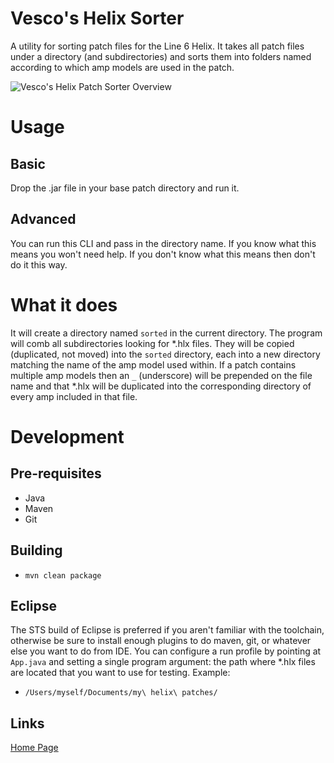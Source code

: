 # Vesco's Helix Sorter
A utility for sorting patch files for the Line 6 Helix. It takes all patch files under a directory (and subdirectories) and sorts them into folders named according to which amp models are used in the patch.

![Vesco's Helix Patch Sorter Overview](http://i0.wp.com/www.benvesco.com/blog/wp-content/uploads/2016/03/HelixSorter.jpg)

# Usage
## Basic
Drop the .jar file in your base patch directory and run it.

## Advanced
You can run this CLI and pass in the directory name. If you know what this means you won't need help. If you don't know what this means then don't do it this way.

# What it does
It will create a directory named `sorted` in the current directory. The program will comb all subdirectories looking for *.hlx files. They will be copied (duplicated, not moved) into the `sorted` directory, each into a new directory matching the name of the amp model used within. If a patch contains multiple amp models then an `_` (underscore) will be prepended on the file name and that *.hlx will be duplicated into the corresponding directory of every amp included in that file.

# Development
## Pre-requisites
* Java
* Maven
* Git

## Building
* `mvn clean package`

## Eclipse
The STS build of Eclipse is preferred if you aren't familiar with the toolchain, otherwise be sure to install enough plugins to do maven, git, or whatever else you want to do from IDE. You can configure a run profile by pointing at `App.java` and setting a single program argument: the path where *.hlx files are located that you want to use for testing. Example:
* `/Users/myself/Documents/my\ helix\ patches/`

## Links
[Home Page](http://www.benvesco.com/blog/vescos-helix-patch-sorter/)
